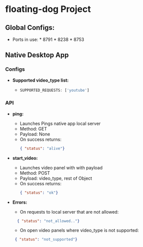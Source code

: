 # floating-dog Project

## Global Configs:
* Ports in use:
      * 8791
      * 8238
      * 8753

## Native Desktop App

### Configs

* **Supported video_type list:**
   -   ```javascript
       SUPPORTED_REQUESTS: ['youtube']

        ```

### API

  * **ping:**
      - Launches Pings native app local server
      - Method: GET
      - Payload: None
      - On success returns:
        ```json
        { "status": "alive"}

        ```


  * **start_video:**
      - Launches video panel with with payload
      - Method: POST
      - Payload: video_type, rest of Object
      - On success returns:
        ```json
        { "status": "ok"}

        ```

  * **Errors:**
      - On requests to local server that are not allowed:
      ```json
        { "status": "not_allowed.."}

      ```

      - On open video panels where video_type is not supported:
       ```json
        { "status": "not_supported"}

      ```
